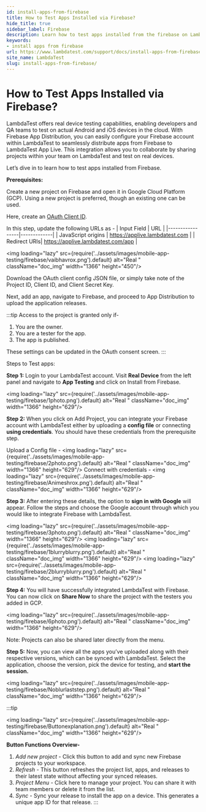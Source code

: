 ```yaml
---
id: install-apps-from-firebase
title: How to Test Apps Installed via Firebase?
hide_title: true
sidebar_label: Firebase
description: Learn how to test apps installed from the firebase on LambdaTest for optimal performance on real iOS devices.
keywords:
- install apps from firebase
url: https://www.lambdatest.com/support/docs/install-apps-from-firebase/
site_name: LambdaTest
slug: install-apps-from-firebase/
---
```


<script type="application/ld+json"
      dangerouslySetInnerHTML={{ __html: JSON.stringify({
       "@context": "https://schema.org",
        "@type": "BreadcrumbList",
        "itemListElement": [{
          "@type": "ListItem",
          "position": 1,
          "name": "LambdaTest",
          "item": "https://www.lambdatest.com"
        },{
          "@type": "ListItem",
          "position": 2,
          "name": "Support",
          "item": "https://www.lambdatest.com/support/docs/"
        },{
          "@type": "ListItem",
          "position": 3,
          "name": "How to Test Apps Installed via App Center?",
          "item": "https://www.lambdatest.com/support/docs/install-apps-from-firebase/"
        }]
      })
    }}
></script>
# How to Test Apps Installed via Firebase?
LambdaTest offers real device testing capabilities, enabling developers and QA teams to test on actual Android and iOS devices in the cloud. With Firebase App Distribution, you can easily configure your Firebase account within LambdaTest to seamlessly distribute apps from Firebase to LambdaTest App Live. This integration allows you to collaborate by sharing projects within your team on LambdaTest and test on real devices.

Let’s dive in to learn how to test apps installed from Firebase.

**Prerequisites:**

Create a new project on Firebase and open it in Google Cloud Platform (GCP). Using a new project is preferred, though an existing one can be used. 

Here, create an [OAuth Client ID](https://developers.google.com/identity/protocols/oauth2). 

In this step, update the following URLs as - 
| Input Field | URL |
|-----------------|-------------|
| JavaScript origins | https://applive.lambdatest.com |
| Redirect URIs| https://applive.lambdatest.com/app |

<img loading="lazy" src={require('../assets/images/mobile-app-testing/firebase/vaibhavrox.png').default} alt="Real "  className="doc_img" width="1366" height="450"/>


Download the OAuth client config JSON file, or simply take note of the Project ID, Client ID, and Client Secret Key.

Next, add an app, navigate to Firebase, and proceed to App Distribution to upload the application releases.


:::tip
Access to the project is granted only if- 
1. You are the owner.
2. You are a tester for the app.
3. The app is published.

These settings can be updated in the OAuth consent screen.
:::

Steps to Test apps:

**Step 1:** 
Login to your LambdaTest account. Visit **Real Device** from the left panel and navigate to **App Testing** and click on Install from Firebase.

<img loading="lazy" src={require('../assets/images/mobile-app-testing/firebase/1photo.png').default} alt="Real "  className="doc_img" width="1366" height="629"/>

**Step 2:**
When you click on Add Project, you can integrate your Firebase account with LambdaTest either by uploading a **config file** or connecting **using credentials**. You should have these credentials from the prerequisite step.

Upload a Config file - 
<img loading="lazy" src={require('../assets/images/mobile-app-testing/firebase/2photo.png').default} alt="Real "  className="doc_img" width="1366" height="629"/>
Connect with credentials - 
<img loading="lazy" src={require('../assets/images/mobile-app-testing/firebase/Animeshrox.png').default} alt="Real "  className="doc_img" width="1366" height="629"/>

**Step 3:**
After entering these details, the option to **sign in with Google** will appear. Follow the steps and choose the Google account through which you would like to integrate Firebase with LambdaTest.

<img loading="lazy" src={require('../assets/images/mobile-app-testing/firebase/3photo.png').default} alt="Real "  className="doc_img" width="1366" height="629"/>
<img loading="lazy" src={require('../assets/images/mobile-app-testing/firebase/1blurryblurry.png').default} alt="Real "  className="doc_img" width="1366" height="629"/>
<img loading="lazy" src={require('../assets/images/mobile-app-testing/firebase/2blurryblurry.png').default} alt="Real "  className="doc_img" width="1366" height="629"/>

**Step 4:**
You will have successfully integrated LambdaTest with Firebase. You can now click on **Share Now** to share the project with the testers you added in GCP.

<img loading="lazy" src={require('../assets/images/mobile-app-testing/firebase/6photo.png').default} alt="Real "  className="doc_img" width="1366" height="629"/>

Note: Projects can also be shared later directly from the menu.  

**Step 5:**
Now, you can view all the apps you’ve uploaded along with their respective versions, which can be synced with LambdaTest. Select the application, choose the version, pick the device for testing, and **start the session.**

<img loading="lazy" src={require('../assets/images/mobile-app-testing/firebase/Noblurlaststep.png').default} alt="Real "  className="doc_img" width="1366" height="629"/>

:::tip

<img loading="lazy" src={require('../assets/images/mobile-app-testing/firebase/Buttonexplanation.png').default} alt="Real "  className="doc_img" width="1366" height="629"/>


**Button Functions Overview-**  

1. *Add new project -* Click this button to add and sync new Firebase projects to your workspace.  
2. *Refresh -* This button refreshes the project list, apps, and releases to their latest state without affecting your synced releases.
3. *Project Menu -* Click here to manage your project. You can share it with team members or delete it from the list.
4. *Sync -* Sync your release to install the app on a device. This generates a unique app ID for that release. 
:::